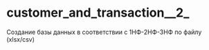 # customer_and_transaction__2_
Создание базы данных в соответствии с 1НФ-2НФ-3НФ по файлу (xlsx/csv)
